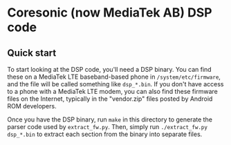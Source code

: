 # Coresonic (now MediaTek AB) DSP code

## Quick start

To start looking at the DSP code, you'll need a DSP binary. You can find
these on a MediaTek LTE baseband-based phone in `/system/etc/firmware`, and
the file will be called something like `dsp_*.bin`. If you don't have access
to a phone with a MediaTek LTE modem, you can also find these firmware files
on the Internet, typically in the "vendor.zip" files posted by Android ROM
developers.

Once you have the DSP binary, run `make` in this directory to generate the
parser code used by `extract_fw.py`. Then, simply run
`./extract_fw.py dsp_*.bin` to extract each section from the binary into
separate files.
